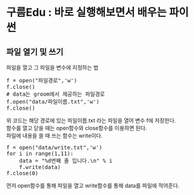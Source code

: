 구름Edu : 바로 실행해보면서 배우는 파이썬
====================================
## 파일 열기 및 쓰기  
파일을 열고 그 파일을 변수에 지정하는 법  
<pre>f = open("파일경로",'w')
f.close()
# data는 groom에서 제공하는 파일경로
f.open("data/파일이름.txt",'w')
f.close()</pre>
위 코드는 해당 경로에 있는 파일이름.txt 라는 파일을 열어 변수 f에 저장한다.  
함수를 열고 닫을 때는 open함수와 close함수를 이용하면 된다.  
파일에 내용을 쓸 때 쓰는 함수는 write이다.  
<pre>f = open("data/write.txt",'w')
for i in range(1,11):
    data = "%d번째 줄 입니다.\n" % i
    f.write(data)
f.close(0)</pre>
먼저 open함수를 통해 파일을 열고 write함수를 통해 data를 파일에 적어준다.  